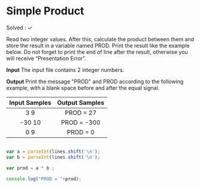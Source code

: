 # Simple Product

Solved : ✓

<p> Read two integer values. After this, calculate the product between them and store the result in a variable named PROD. Print the result like the example below. Do not forget to print the end of line after the result, otherwise you will receive “Presentation Error”. </p>

<p><strong>Input</strong>
The input file contains 2 integer numbers.</p>

<p><Strong>Output</strong>
Print the message "PROD" and PROD according to the following example, with a blank space before and after the equal signal.<P>

 
| Input Samples	| Output Samples |
|:--:|:--:|
|3 9 | PROD = 27 |
|-30 10 | PROD = -300 |
|0 9 | PROD = 0 |

```javascript 

var a = parseInt(lines.shift('\n');
var b = parseInt(lines.shift('\n');

var prod = a * b ;

console.log("PROD = "+prod);

```
